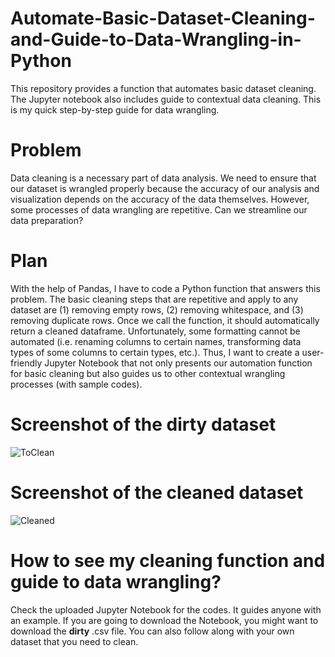 # Automate-Basic-Dataset-Cleaning-and-Guide-to-Data-Wrangling-in-Python
This repository provides a function that automates basic dataset cleaning. The Jupyter notebook also includes guide to contextual data cleaning. This is my quick step-by-step guide for data wrangling.

# Problem
Data cleaning is a necessary part of data analysis. We need to ensure that our dataset is wrangled properly because the accuracy of our analysis and visualization depends on the accuracy of the data themselves. However, some processes of data wrangling are repetitive. Can we streamline our data preparation? 

# Plan
With the help of Pandas, I have to code a Python function that answers this problem. The basic cleaning steps that are repetitive and apply to any dataset are (1) removing empty rows, (2) removing whitespace, and (3) removing duplicate rows. Once we call the function, it should automatically return a cleaned dataframe. Unfortunately, some formatting cannot be automated (i.e. renaming columns to certain names, transforming data types of some columns to certain types, etc.). Thus, I want to create a user-friendly Jupyter Notebook that not only presents our automation function for basic cleaning but also guides us to other contextual wrangling processes (with sample codes). 

# Screenshot of the dirty dataset
![ToClean](https://github.com/marvin-rubia/Automate-Basic-Dataset-Cleaning-and-Guide-to-Data-Wrangling-in-Python/assets/140475770/936268e1-d6a3-4367-8792-35b17b0c1060)

# Screenshot of the cleaned dataset
![Cleaned](https://github.com/marvin-rubia/Automate-Basic-Dataset-Cleaning-and-Guide-to-Data-Wrangling-in-Python/assets/140475770/9ccb0235-b2ea-4ee2-a8eb-0008aba3d229)

# How to see my cleaning function and guide to data wrangling? 
Check the uploaded Jupyter Notebook for the codes. It guides anyone with an example. If you are going to download the Notebook, you might want to download the __dirty__ .csv file. You can also follow along with your own dataset that you need to clean. 

